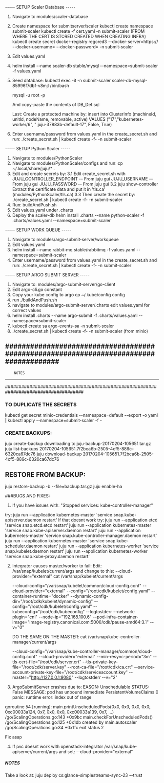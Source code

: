 ----- SETUP Scaler Database -----
1. Navigate to modules/scaler-database
2. Create namespace for submitserver/scaler
    kubectl create namespace submit-scaler
    kubectl create -f cert.yaml -n submit-scaler (FROM WHERE THE CERT IS STORED CREATED WHEN CREATING INFRA)
    kubectl create secret docker-registry regcred3 --docker-server=https://<registry-url> --docker-username=<username> --docker-password=<password> -n submit-scaler
3. Edit values.yaml
4. helm install --name scaler-db stable/mysql --namespace=submit-scaler -f values.yaml
5. Seed database:
    kubectl exec -it -n submit-scaler scaler-db-mysql-85996f7dbf-v8mjl /bin/bash

     mysql -u root -p

     And copy-paste the contents of DB_Def.sql

     Last: Create a protected machine by:
     insert into ClusterInfo (machineId, unitId, nodeName, removable, active) VALUES  ("17","kubernetes-worker/6", "	juju-37883b-default-17", False, True)

6. Enter username/password from values.yaml in the create_secret.sh and run:
    ./create_secret.sh | kubectl create -f- -n submit-scaler

----- SETUP Python Scaler -----
1. Navigate to modules/PythonScaler
2. Navigate to modules/PythonScaler/configs and run:
    cp ~/.local/share/juju/* .
3. Edit and create secrets by:
    3.1 Edit create_secret.sh with
        JUJU_CONTROLLER_ENDPOINT -- From juju gui
        JUJU_USERNAME -- From juju gui
        JUJU_PASSWORD -- From juju gui
    3.2 juju show-controller
        Extract the certificate data and put it in 'tls.ca' (modules/PythonScaler/tls.ca)
    3.3 Then create the secret by:
        ./create_secret.sh | kubectl create -f- -n submit-scaler
4. Run: buildAndPush.sh
5. Edit values.yaml under .charts
6. Deploy the scaler-db
    helm install .charts --name python-scaler -f .charts/values.yaml --namespace=submit-scaler

----- SETUP WORK QUEUE -----
1. Navigate to modules/argo-submit-server/workqueue
2. Edit values.yaml
3. helm install --name rabbit-mq stable/rabbitmq -f values.yaml --namespace=submit-scaler
4. Enter username/password from values.yaml in the create_secret.sh and run:
    ./create_secret.sh | kubectl create -f- -n submit-scaler

----- SETUP ARGO SUBMIT SERVER -----
1. Navigate to: modules/argo-submit-server/go-client
2. Edit argo-cli.go constant
3. Copy your kube config to argo
     cp ~/.kube/config config
3. run ./buildAndPush.sh
4. navigate to modules/argo-submit-server/.charts
    edit values.yaml for correct values
5. helm install .charts --name argo-submit -f .charts/values.yaml --namespace=submit-scaler
6. kubectl create sa argo-events-sa -n submit-scaler
7. ./create_secret.sh | kubectl create -f- -n submit-scaler (from minio)






#####################################################################################
-------------------------------------------------------------------------------------

        NOTES

-------------------------------------------------------------------------------------
#####################################################################################

### TO DUPLICATE THE SECRETS
kubectl get secret minio-credentials --namespace=default --export -o yaml | kubectl apply --namespace=submit-scaler -f -


### CREATE BACKUPS:
juju create-backup
downloading to juju-backup-20170204-105651.tar.gz
juju list-backups
20170204-105651.7f2bca6b-2505-4cf5-886c-6320ca67dc76
juju download-backup 20170204-105651.7f2bca6b-2505-4cf5-886c-6320ca67dc76

## RESTORE FROM BACKUP:
juju restore-backup  -b --file=backup.tar.gz
juju enable-ha

###BUGS AND FIXES:

1. If you have issues with: "Stopped services: kube-controller-manager"

try:
    juju run --application kubernetes-master 'service snap.kube-apiserver.daemon restart'
If that doesnt work try:
    juju run --application etcd 'service snap.etcd.etcd restart'
    juju run --application kubernetes-master 'service snap.kube-apiserver.daemon restart'
    juju run --application kubernetes-master 'service snap.kube-controller-manager.daemon restart'
    juju run --application kubernetes-master 'service snap.kube-scheduler.daemon restart'
    juju run --application kubernetes-worker 'service snap.kubelet.daemon restart'
    juju run --application kubernetes-worker 'service snap.kube-proxy.daemon restart'

2. Integrator causes master/worker to fail:
    Edit: /var/snap/kubelet/current/args
    and change to this:  --cloud-provider="external"
    cat /var/snap/kubelet/current/args

    --cloud-config="/var/snap/kubelet/common/cloud-config.conf"
    --cloud-provider="external"
    --config="/root/cdk/kubelet/config.yaml"
    --container-runtime="docker"
    --dynamic-config-dir="/root/cdk/kubelet/dynamic-config"
    --config="/root/cdk/kubelet/config.yaml"
    --kubeconfig="/root/cdk/kubeconfig"
    --logtostderr
    --network-plugin="cni"
    --node-ip="192.168.100.6"
    --pod-infra-container-image="image-registry.canonical.com:5000/cdk/pause-amd64:3.1"
    --v="0"


    DO THE SAME ON THE MASTER:
    cat /var/snap/kube-controller-manager/current/args

    --cloud-config="/var/snap/kube-controller-manager/common/cloud-config.conf"
    --cloud-provider="external"
    --min-resync-period="3m"
    --tls-cert-file="/root/cdk/server.crt"
    --tls-private-key-file="/root/cdk/server.key"
    --root-ca-file="/root/cdk/ca.crt"
    --service-account-private-key-file="/root/cdk/serviceaccount.key"
    --master="http://127.0.0.1:8080"
    --logtostderr
    --v="2"


3. ArgoSubmitServer crashes due to:
EASON:   Unschedulable
STATUS:   False
MESSAGE:   pod has unbound immediate PersistentVolumeClaims
0
panic: runtime error: index out of range

goroutine 54 [running]:
main.printUnscheduledPods(0x0, 0x0, 0x0, 0x0, 0xc00033a124, 0x7, 0x0, 0x0, 0xc00033a139, 0x7, ...)
	/go/ScalingOperations.go:143 +0x9bc
main.checkForUnscheduledPods()
	/go/ScalingOperations.go:125 +0x1db
created by main.autoscaler
	/go/ScalingOperations.go:34 +0x1fc
exit status 2



Fix asap

4. If pvc doesnt work with openstack-integrator
/var/snap/kube-apiserver/current/args  and set:
--cloud-provider="external"


##### NOTES #####
Take a look at: juju deploy cs:glance-simplestreams-sync-23 --trust
